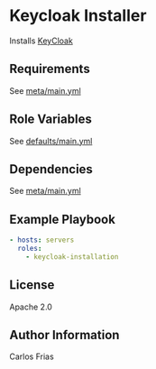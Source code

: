 Keycloak Installer
=========

Installs [KeyCloak](http://www.keycloak.org/)

Requirements
------------

See [meta/main.yml](meta/main.yml)

Role Variables
--------------

See [defaults/main.yml](defaults/main.yml)

Dependencies
------------

See [meta/main.yml](meta/main.yml)

Example Playbook
----------------

```yml
- hosts: servers
  roles:
    - keycloak-installation
```

License
-------

Apache 2.0

Author Information
------------------

Carlos Frias 
